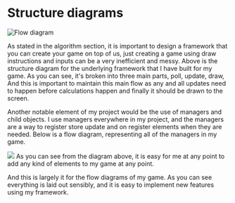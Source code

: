 # Structure diagrams

![Flow diagram](https://i.imgur.com/kRE7aZK.png)

As stated in the algorithm section, it is important to design a framework that you can create your game on top of us, just creating a game using draw instructions and inputs can be a very inefficient and messy. 
Above is the structure diagram for the underlying framework that I have built for my game. As you can see, it's broken into three main parts, poll, update, draw, And this is important to maintain this main flow as any and all updates need to happen before calculations happen and finally it should be drawn to the screen.

Another notable element of my project would be the use of managers and child objects. I use managers everywhere in my project, and the managers are a way to register store update and on register elements when they are needed.
Below is a flow diagram, representing all of the managers in my game.

![](https://i.imgur.com/A3CMzvw.png)
As you can see from the diagram above, it is easy for me at any point to add any kind of elements to my game at any point.

And this is largely it for the flow diagrams of my game. As you can see everything is laid out sensibly, and it is easy to implement new features using my framework.